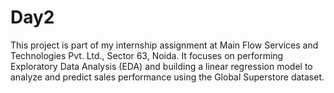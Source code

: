# Day2
This project is part of my internship assignment at Main Flow Services and Technologies Pvt. Ltd., Sector 63, Noida. It focuses on performing Exploratory Data Analysis (EDA) and building a linear regression model to analyze and predict sales performance using the Global Superstore dataset.
